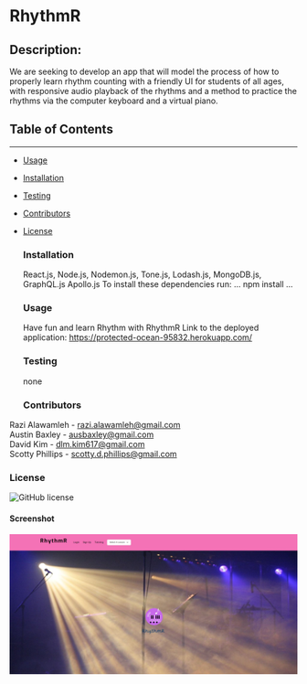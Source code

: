# RhythmR

## Description:

We are seeking to develop an app that will model the process of how to properly learn rhythm counting with a friendly UI for students of all ages, with responsive audio playback of the rhythms and a method to practice the rhythms via the computer keyboard and a virtual piano.

## Table of Contents

---

- [Usage](#usage)

- [Installation](#installation)

- [Testing](#testing)

- [Contributors](#contributors)

- [License](#license)


  ### Installation

  React.js, Node.js, Nodemon.js, Tone.js, Lodash.js, MongoDB.js, GraphQL.js Apollo.js
  To install these dependencies run:
  ...
  npm install
  ...

  ### Usage

  Have fun and learn Rhythm with RhythmR
  Link to the deployed application: https://protected-ocean-95832.herokuapp.com/

  ### Testing

  none

  ### Contributors

Razi Alawamleh - razi.alawamleh@gmail.com  
Austin Baxley - ausbaxley@gmail.com  
David Kim - dlm.kim617@gmail.com  
Scotty Phillips - scotty.d.phillips@gmail.com  

  ### License

  ![GitHub license](https://img.shields.io/badge/license-MIT-blue.svg)

  #### Screenshot
  ![RhythmR screen shot](rhythmr1.png)
